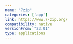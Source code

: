 ```yaml
---
name: "7zip"
categories: ['app']
link: https://www.7-zip.org/
compatibility: native
versionFrom: "23.01"
type: applications
---
```


